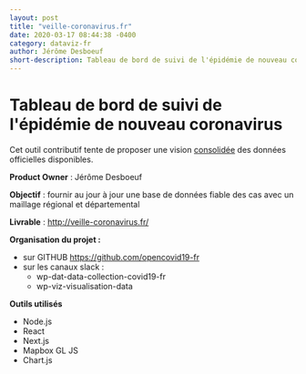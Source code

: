 ```yaml
---
layout: post
title: "veille-coronavirus.fr"
date: 2020-03-17 08:44:38 -0400
category: dataviz-fr
author: Jérôme Desboeuf
short-description: Tableau de bord de suivi de l'épidémie de nouveau coronavirus
---
```


# Tableau de bord de suivi de l'épidémie de nouveau coronavirus

Cet outil contributif tente de proposer une vision [consolidée](https://github.com/opencovid19-fr/data) des données officielles disponibles.

**Product Owner** : Jérôme Desboeuf

**Objectif** : fournir au jour à jour une base de données fiable des cas avec un maillage régional et départemental

**Livrable** : http://veille-coronavirus.fr/

**Organisation du projet :**
- sur GITHUB https://github.com/opencovid19-fr
- sur les canaux slack : 
  - wp-dat-data-collection-covid19-fr
  - wp-viz-visualisation-data
  
**Outils utilisés**
- Node.js
- React
- Next.js
- Mapbox GL JS
- Chart.js
